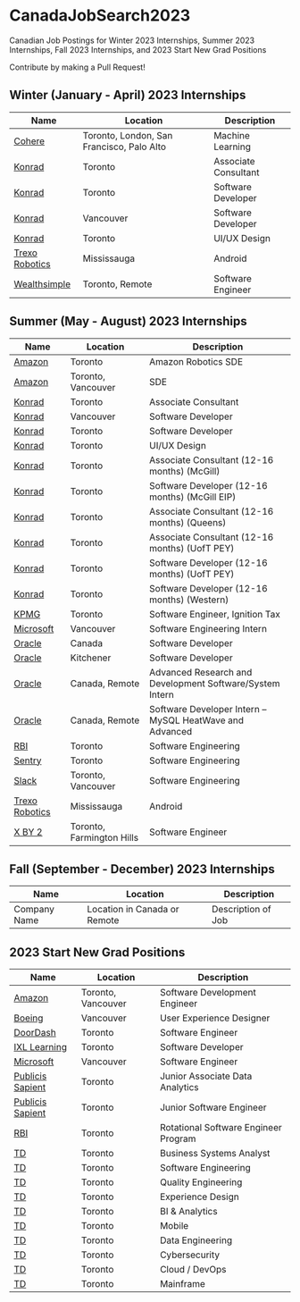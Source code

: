 # CanadaJobSearch2023

Canadian Job Postings for Winter 2023 Internships, Summer 2023 Internships, Fall 2023 Internships, and 2023 Start New Grad Positions

Contribute by making a Pull Request!

## Winter (January - April) 2023 Internships

| Name | Location | Description |
| ----------- | ----------- | ----------- |
| [Cohere](https://angel.co/company/cohere-ai/jobs/2349884-machine-learning-intern-january-2023) | Toronto, London, San Francisco, Palo Alto | Machine Learning |
| [Konrad](https://boards.greenhouse.io/konradgroup/jobs/5253154003) | Toronto | Associate Consultant |
| [Konrad](https://boards.greenhouse.io/konradgroup/jobs/5267988003) | Toronto | Software Developer |
| [Konrad](https://boards.greenhouse.io/konradgroup/jobs/5268091003) | Vancouver | Software Developer |
| [Konrad](https://boards.greenhouse.io/konradgroup/jobs/5267919003) | Toronto | UI/UX Design |
| [Trexo Robotics](https://www.workatastartup.com/jobs/44576) | Mississauga | Android |
| [Wealthsimple](https://jobs.lever.co/wealthsimple/15d31ef8-81dc-419c-b6b4-230d48e18f1c) | Toronto, Remote | Software Engineer |

## Summer (May - August) 2023 Internships

| Name | Location | Description |
| ----------- | ----------- | ----------- |
| [Amazon](amazon.jobs/en/jobs/2161874/amazon-robotics-software-development-engineer-sde-co-op-spring-2023) | Toronto | Amazon Robotics SDE |
| [Amazon](https://www.amazon.jobs/en/jobs/2114265/software-development-engineer-intern-2023-canada) | Toronto, Vancouver | SDE |
| [Konrad](https://boards.greenhouse.io/konradgroup/jobs/5252997003) | Toronto | Associate Consultant |
| [Konrad](https://boards.greenhouse.io/konradgroup/jobs/5268160003) | Vancouver | Software Developer |
| [Konrad](https://boards.greenhouse.io/konradgroup/jobs/5268040003) | Toronto | Software Developer |
| [Konrad](https://boards.greenhouse.io/konradgroup/jobs/5267943003) | Toronto | UI/UX Design |
| [Konrad](https://boards.greenhouse.io/konradgroup/jobs/5156727003) | Toronto | Associate Consultant (12-16 months) (McGill) |
| [Konrad](https://boards.greenhouse.io/konradgroup/jobs/5157107003) | Toronto | Software Developer (12-16 months) (McGill EIP) |
| [Konrad](https://boards.greenhouse.io/konradgroup/jobs/5156664003) | Toronto | Associate Consultant (12-16 months) (Queens) |
| [Konrad](https://boards.greenhouse.io/konradgroup/jobs/5156651003) | Toronto | Associate Consultant (12-16 months) (UofT PEY) |
| [Konrad](https://boards.greenhouse.io/konradgroup/jobs/5096604003) | Toronto | Software Developer (12-16 months) (UofT PEY) |
| [Konrad](https://boards.greenhouse.io/konradgroup/jobs/5157070003) | Toronto | Software Developer (12-16 months) (Western) |
| [KPMG](https://careers.kpmg.ca/students/jobs/17000?lang=en-us) | Toronto | Software Engineer, Ignition Tax |
| [Microsoft](https://careers.microsoft.com/students/us/en/job/1368428/Software-Engineering-Intern-Opportunities-for-University-Students-Canada) | Vancouver | Software Engineering Intern |
| [Oracle](https://oracle.taleo.net/careersection/2/jobdetail.ftl?job=220009AF&iniurl.src=LinkedIn&tz=GMT-04%3A00&tzname=America%2FToronto) | Canada | Software Developer |
| [Oracle](https://oracle.taleo.net/careersection/2/jobdetail.ftl?job=22000A6F&iniurl.src=LinkedIn&tz=GMT-04%3A00&tzname=America%2FToronto) | Kitchener | Software Developer |
| [Oracle](https://oracle.taleo.net/careersection/2/jobdetail.ftl?job=22000BND&iniurl.src=LinkedIn&tz=GMT-04%3A00&tzname=America%2FToronto) | Canada, Remote | Advanced Research and Development Software/System Intern |
| [Oracle](https://oracle.taleo.net/careersection/2/jobdetail.ftl?job=21000U5M&iniurl.src=LinkedIn&tz=GMT-04%3A00&tzname=America%2FToronto) | Canada, Remote | Software Developer Intern – MySQL HeatWave and Advanced
| [RBI](https://careers.rbi.com/global/en/job/6262468002/2023-Technical-Development-Program-Summer-Internship-TDP-Software-Engineering-Toronto) | Toronto | Software Engineering |
| [Sentry](https://angel.co/company/sentry/jobs/2339837-software-engineer-intern-summer-2023) | Toronto | Software Engineering |
| [Slack](https://salesforce.wd1.myworkdayjobs.com/en-US/Slack/job/Canada---Vancouver/XMLNAME-2023-Summer-Intern---Software-Engineer--Slack-_JR158798?source=LinkedIn_Slack_Jobs) | Toronto, Vancouver | Software Engineering |
| [Trexo Robotics](https://www.workatastartup.com/jobs/44576) | Mississauga | Android |
| [X BY 2](https://angel.co/company/x-by-2-1/jobs/2169750-software-engineer-internship) | Toronto, Farmington Hills | Software Engineer |

## Fall (September - December) 2023 Internships

| Name | Location | Description |
| ----------- | ----------- | ----------- |
| Company Name | Location in Canada or Remote | Description of Job |

## 2023 Start New Grad Positions

| Name | Location | Description |
| ----------- | ----------- | ----------- |
| [Amazon](https://www.amazon.jobs/en/jobs/2080749/software-development-engineer-2023-canada) | Toronto, Vancouver | Software Development Engineer |
| [Boeing](https://www.linkedin.com/jobs/view/3271349771/?refId=WLaISKWu3UHndy39Hkj4Pw%3D%3D) | Vancouver | User Experience Designer |
| [DoorDash](https://boards.greenhouse.io/doordash/jobs/4562651?gh_jid=4562651) | Toronto | Software Engineer |
| [IXL Learning](https://www.ixl.com/company/careers?gh_jid=6304303002&gh_src=b1f1e23c2us) | Toronto | Software Developer |
| [Microsoft](https://careers.microsoft.com/students/us/en/job/1368447/Software-Engineering-Fulltime-Opportunities-for-University-Graduates-Canada) | Vancouver | Software Engineer |
| [Publicis Sapient](https://jobs.smartrecruiters.com/ni/PublicisGroupe/861c1dd9-65c4-479b-ac70-38911b92a26a-junior-associate-data-analytics-class-of-2023) | Toronto | Junior Associate Data Analytics |
| [Publicis Sapient](https://jobs.smartrecruiters.com/ni/PublicisGroupe/7d97e9bf-ea57-45e8-baac-786f7cc7fa4c-junior-software-engineer-class-of-2023) | Toronto | Junior Software Engineer |
| [RBI](https://careers.rbi.com/global/en/job/6262338002/2023-Technical-Development-Program-TDP-Software-Engineering-Full-Time) | Toronto | Rotational Software Engineer Program |
| [TD](https://jobs.td.com/en-CA/jobs/15611105/business-systems-analyst-associate-toronto-ca/) | Toronto | Business Systems Analyst |
| [TD](https://jobs.td.com/en-CA/jobs/15612576/software-engineer-associate-toronto-ca/) | Toronto | Software Engineering |
| [TD](https://jobs.td.com/en-CA/jobs/15614749/quality-engineering-associate-toronto-ca/) | Toronto | Quality Engineering |
| [TD](https://jobs.td.com/en-CA/jobs/16399130/experience-design-intern-co-op-toronto-ca/) | Toronto | Experience Design |
| [TD](https://jobs.td.com/en-CA/jobs/16530935/data-analytics-business-insights-analytics-associate-undergrad-toronto-ca/) | Toronto | BI & Analytics |
| [TD](https://jobs.td.com/en-CA/jobs/15614747/mobile-software-engineer-associate-toronto-ca/) | Toronto | Mobile |
| [TD](https://jobs.td.com/en-CA/jobs/15614748/data-engineer-associate-toronto-ca/) | Toronto | Data Engineering |
| [TD](https://jobs.td.com/en-CA/jobs/15614750/cyber-security-associate-toronto-ca/) | Toronto | Cybersecurity |
| [TD](https://jobs.td.com/en-CA/jobs/15614751/cloud-devops-engineer-associate-toronto-ca/) | Toronto | Cloud / DevOps |
| [TD](https://jobs.td.com/en-CA/jobs/15739562/mainframe-developer-associate-program-toronto-ca/) | Toronto | Mainframe |
